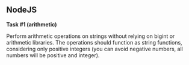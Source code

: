 ## NodeJS

**Task #1 (arithmetic)**

Perform arithmetic operations on strings without relying on bigint or arithmetic libraries. The operations should function as string functions, considering only positive integers (you can avoid negative numbers, all numbers will be positive and integer).